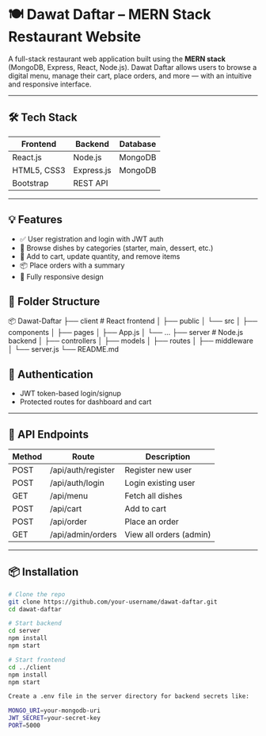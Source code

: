 # 🍽️ Dawat Daftar – MERN Stack Restaurant Website

A full-stack restaurant web application built using the **MERN stack** (MongoDB, Express, React, Node.js). Dawat Daftar allows users to browse a digital menu, manage their cart, place orders, and more — with an intuitive and responsive interface.

---


## 🛠️ Tech Stack

| Frontend      | Backend         | Database | 
|---------------|-----------------|----------|
| React.js      | Node.js         | MongoDB  | 
| HTML5, CSS3   | Express.js      | MongoDB  | 
| Bootstrap     | REST API |      | 

---

## 💡 Features


- ✅ User registration and login with JWT auth
- 🍲 Browse dishes by categories (starter, main, dessert, etc.)
- 🛒 Add to cart, update quantity, and remove items
- 📦 Place orders with a summary
- 📱 Fully responsive design



## 📁 Folder Structure

📦 Dawat-Daftar
├── client # React frontend
│ ├── public
│ └── src
│ ├── components
│ ├── pages
│ ├── App.js
│ └── ...
├── server # Node.js backend
│ ├── controllers
│ ├── models
│ ├── routes
│ ├── middleware
│ └── server.js
└── README.md



## 🔐 Authentication

- JWT token-based login/signup
- Protected routes for dashboard and cart


---

## 🧪 API Endpoints

| Method | Route              | Description            |
|--------|--------------------|------------------------|
| POST   | /api/auth/register | Register new user      |
| POST   | /api/auth/login    | Login existing user    |
| GET    | /api/menu          | Fetch all dishes       |
| POST   | /api/cart          | Add to cart            |
| POST   | /api/order         | Place an order         |
| GET    | /api/admin/orders  | View all orders (admin)|

---

## 📦 Installation

```bash
# Clone the repo
git clone https://github.com/your-username/dawat-daftar.git
cd dawat-daftar

# Start backend
cd server
npm install
npm start

# Start frontend
cd ../client
npm install
npm start

Create a .env file in the server directory for backend secrets like:

MONGO_URI=your-mongodb-uri
JWT_SECRET=your-secret-key
PORT=5000

